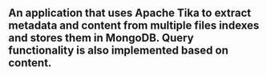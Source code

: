 ## An application that uses Apache Tika to extract metadata and content from multiple files indexes and stores them in MongoDB. Query functionality is also implemented based on content. 
